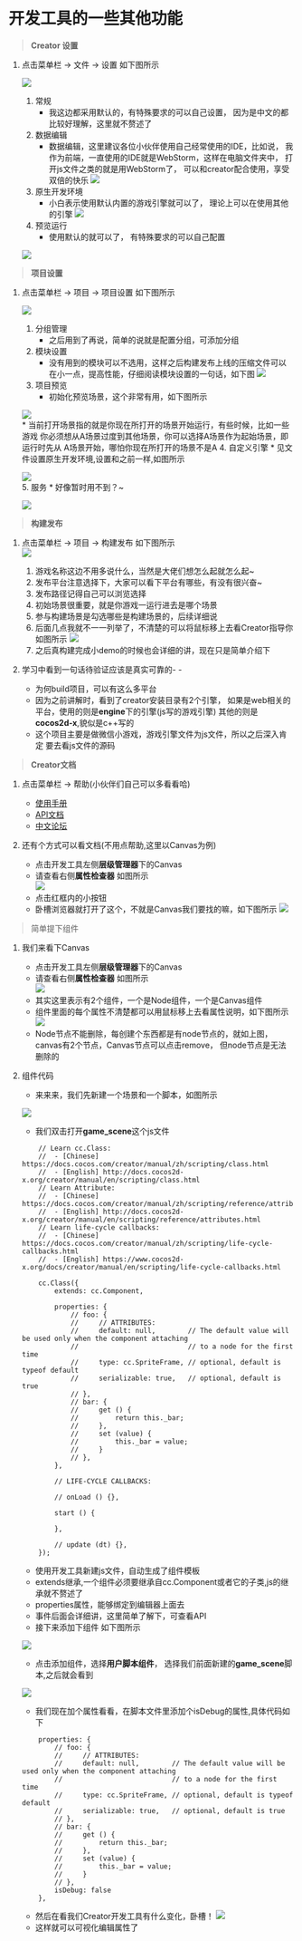 # 开发工具的一些其他功能
> **Creator 设置**
1. 点击菜单栏 -> 文件 -> 设置 如下图所示

    ![](./images/设置.jpg)
    1. 常规
        * 我这边都采用默认的，有特殊要求的可以自己设置，
            因为是中文的都比较好理解，这里就不赘述了
    2. 数据编辑
        * 数据编辑，这里建议各位小伙伴使用自己经常使用的IDE，比如说，
            我作为前端，一直使用的IDE就是WebStorm，这样在电脑文件夹中，
            打开js文件之类的就是用WebStorm了，
            可以和creator配合使用，享受双倍的快乐
    ![](./images/数据编辑.jpg)    
    3. 原生开发环境
        * 小白表示使用默认内置的游戏引擎就可以了，
            理论上可以在使用其他的引擎
    ![](./images/原生开发环境.jpg)          
    4. 预览运行
        * 使用默认的就可以了，
            有特殊要求的可以自己配置
   
    ![](./images/预览运行.jpg)      
    
> **项目设置**  
1. 点击菜单栏 -> 项目 -> 项目设置 如下图所示

   ![](./images/项目设置.jpg)
   1. 分组管理
        * 之后用到了再说，简单的说就是配置分组，可添加分组
   2. 模块设置
        * 没有用到的模块可以不选用，这样之后构建发布上线的压缩文件可以
            在小一点，提高性能，仔细阅读模块设置的一句话，如下图
   ![](./images/模块设置.jpg)             
   3. 项目预览
        * 初始化预览场景，这个非常有用，如下图所示
        
   ![](./images/项目预览.jpg)    
        * 当前打开场景指的就是你现在所打开的场景开始运行，有些时候，比如一些游戏
            你必须想从A场景过度到其他场景，你可以选择A场景作为起始场景，即运行时先从
            A场景开始，哪怕你现在所打开的场景不是A
   4. 自定义引擎
        * 见文件设置原生开发环境,设置和之前一样,如图所示
        
   ![](./images/自定义引擎.jpg)     
   5. 服务
        * 好像暂时用不到？~
        
   ![](./images/服务.jpg) 
   
> **构建发布**
1. 点击菜单栏 -> 项目 -> 构建发布 如下图所示           
   ![](./images/构建发布.jpg)  
   1. 游戏名称这边不用多说什么，当然是大佬们想怎么起就怎么起~
   2. 发布平台注意选择下，大家可以看下平台有哪些，有没有很兴奋~
   3. 发布路径记得自己可以浏览选择
   4. 初始场景很重要，就是你游戏一运行进去是哪个场景
   5. 参与构建场景是勾选哪些是构建场景的，后续详细说
   6. 后面几点我就不一一列举了，不清楚的可以将鼠标移上去看Creator指导你 如图所示
   ![](./images/构建发布解说.jpg) 
   7. 之后真构建完成小demo的时候也会详细的讲，现在只是简单介绍下
   
2. 学习中看到一句话待验证应该是真实可靠的- -
    * 为何build项目，可以有这么多平台
    * 因为之前讲解时，看到了creator安装目录有2个引擎，
        如果是web相关的平台，使用的则是**engine**下的引擎(js写的游戏引擎)
        其他的则是**cocos2d-x**,貌似是c++写的
    * 这个项目主要是做微信小游戏，游戏引擎文件为js文件，所以之后深入肯定
        要去看js文件的源码
    
> **Creator文档**
1. 点击菜单栏 -> 帮助(小伙伴们自己可以多看看哈)
    * [使用手册](https://docs.cocos.com/creator/manual/zh/) 
    * [API文档](https://docs.cocos.com/creator/api/zh/)
    * [中文论坛](https://forum.cocos.com/c/Creator)  
    
2. 还有个方式可以看文档(不用点帮助,这里以Canvas为例)
    * 点击开发工具左侧**层级管理器**下的Canvas
    * 请查看右侧**属性检查器** 如图所示          
    ![](./images/属性选择器帮助文档.jpg) 
    * 点击红框内的小按钮
    * 卧槽浏览器就打开了这个，不就是Canvas我们要找的嘛，如下图所示
    ![](./images/浏览器打开的帮助文档.jpg) 
    
> 简单提下组件
1. 我们来看下Canvas
    * 点击开发工具左侧**层级管理器**下的Canvas
    * 请查看右侧**属性检查器** 如图所示  
    ![](./images/简单提下组件.jpg)      
    * 其实这里表示有2个组件，一个是Node组件，一个是Canvas组件  
    * 组件里面的每个属性不清楚都可以用鼠标移上去看属性说明，如下图所示
    ![](./images/看组件属性的说明.jpg)
    * Node节点不能删除，每创建个东西都是有node节点的，就如上图，canvas有2个节点，Canvas节点可以点击remove，
        但node节点是无法删除的
2. 组件代码
    * 来来来，我们先新建一个场景和一个脚本，如图所示
    
    ![](./images/新建场景和脚本.jpg)
    * 我们双击打开**game_scene**这个js文件
    ```
        // Learn cc.Class:
        //  - [Chinese] https://docs.cocos.com/creator/manual/zh/scripting/class.html
        //  - [English] http://docs.cocos2d-x.org/creator/manual/en/scripting/class.html
        // Learn Attribute:
        //  - [Chinese] https://docs.cocos.com/creator/manual/zh/scripting/reference/attributes.html
        //  - [English] http://docs.cocos2d-x.org/creator/manual/en/scripting/reference/attributes.html
        // Learn life-cycle callbacks:
        //  - [Chinese] https://docs.cocos.com/creator/manual/zh/scripting/life-cycle-callbacks.html
        //  - [English] https://www.cocos2d-x.org/docs/creator/manual/en/scripting/life-cycle-callbacks.html
        
        cc.Class({
            extends: cc.Component,
        
            properties: {
                // foo: {
                //     // ATTRIBUTES:
                //     default: null,        // The default value will be used only when the component attaching
                //                           // to a node for the first time
                //     type: cc.SpriteFrame, // optional, default is typeof default
                //     serializable: true,   // optional, default is true
                // },
                // bar: {
                //     get () {
                //         return this._bar;
                //     },
                //     set (value) {
                //         this._bar = value;
                //     }
                // },
            },
        
            // LIFE-CYCLE CALLBACKS:
        
            // onLoad () {},
        
            start () {
        
            },
        
            // update (dt) {},
        });
    ```
    * 使用开发工具新建js文件，自动生成了组件模板
    * extends继承,一个组件必须要继承自cc.Component或者它的子类,js的继承就不赘述了
    * properties属性，能够绑定到编辑器上面去
    * 事件后面会详细讲，这里简单了解下，可查看API
    * 接下来添加下组件 如下图所示
    
    ![](./images/添加组件.jpg)
    * 点击添加组件，选择**用户脚本组件**，
        选择我们前面新建的**game_scene**脚本,之后就会看到
        
    ![](./images/已经绑定上去的组件.png)
    * 我们现在加个属性看看，在脚本文件里添加个isDebug的属性,具体代码如下
    ```
        properties: {
            // foo: {
            //     // ATTRIBUTES:
            //     default: null,        // The default value will be used only when the component attaching
            //                           // to a node for the first time
            //     type: cc.SpriteFrame, // optional, default is typeof default
            //     serializable: true,   // optional, default is true
            // },
            // bar: {
            //     get () {
            //         return this._bar;
            //     },
            //     set (value) {
            //         this._bar = value;
            //     }
            // },
            isDebug: false
        },
    ```
    * 然后在看我们Creator开发工具有什么变化，卧槽！
    ![](./images/看看新添加的属性.jpg)
    * 这样就可以可视化编辑属性了
    
        
    
    
   
        